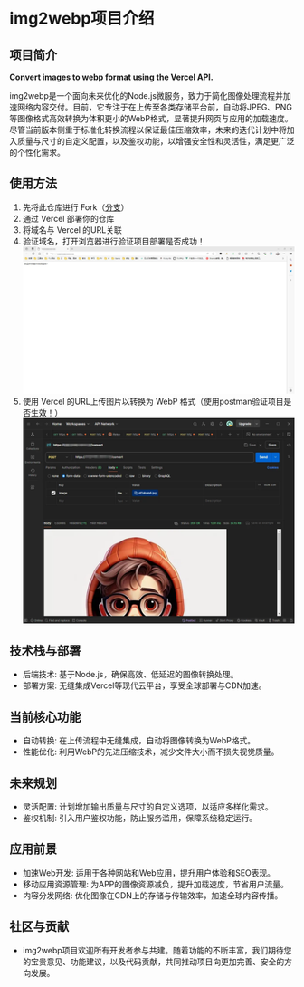# img2webp项目介绍
## 项目简介
**Convert images to webp format using the Vercel API.**

img2webp是一个面向未来优化的Node.js微服务，致力于简化图像处理流程并加速网络内容交付。目前，它专注于在上传至各类存储平台前，自动将JPEG、PNG等图像格式高效转换为体积更小的WebP格式，显著提升网页与应用的加载速度。尽管当前版本侧重于标准化转换流程以保证最佳压缩效率，未来的迭代计划中将加入质量与尺寸的自定义配置，以及鉴权功能，以增强安全性和灵活性，满足更广泛的个性化需求。

## 使用方法
1. 先将此仓库进行 Fork（[分支](https://github.com/kyeo-hub/image2webp.git)）
2. 通过 Vercel 部署你的仓库
3. 将域名与 Vercel 的URL关联
4. 验证域名，打开浏览器进行验证项目部署是否成功！
    ![验证项目部署成功](img/edge.webp)
5. 使用 Vercel 的URL上传图片以转换为 WebP 格式（使用postman验证项目是否生效！）
   ![postman验证功能生效](img/postman.webp)

## 技术栈与部署
- 后端技术: 基于Node.js，确保高效、低延迟的图像转换处理。
- 部署方案: 无缝集成Vercel等现代云平台，享受全球部署与CDN加速。
## 当前核心功能
- 自动转换: 在上传流程中无缝集成，自动将图像转换为WebP格式。
- 性能优化: 利用WebP的先进压缩技术，减少文件大小而不损失视觉质量。
## 未来规划
- 灵活配置: 计划增加输出质量与尺寸的自定义选项，以适应多样化需求。
- 鉴权机制: 引入用户鉴权功能，防止服务滥用，保障系统稳定运行。
## 应用前景
- 加速Web开发: 适用于各种网站和Web应用，提升用户体验和SEO表现。
- 移动应用资源管理: 为APP的图像资源减负，提升加载速度，节省用户流量。
- 内容分发网络: 优化图像在CDN上的存储与传输效率，加速全球内容传播。
## 社区与贡献
- img2webp项目欢迎所有开发者参与共建。随着功能的不断丰富，我们期待您的宝贵意见、功能建议，以及代码贡献，共同推动项目向更加完善、安全的方向发展。